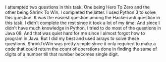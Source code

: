 I attempted two questions in this task. One being Hero To Zero and the other being Shrink To Win. I completed the latter. I used Python 3 to solve this question. It was the easiest question among the Hackerrank question in this task. I didn't complete the rest since it took a lot of my time. And since I didn't have much knowledge in Python, I tried to do most of the questions in Java 08. And that was quiet hard for me since I almost forgot how to program in Java. But I did my best and used arrays to solve these questions. ShrinkToWin was pretty simple since it only required to make a code that could return the count of operations done in finding the sume of digits of a number till that number becomes single digit. 
